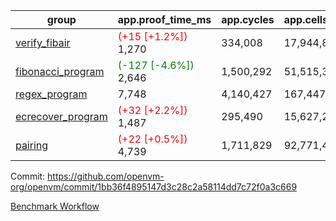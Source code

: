 | group | app.proof_time_ms | app.cycles | app.cells_used | leaf.proof_time_ms | leaf.cycles | leaf.cells_used |
| -- | -- | -- | -- | -- | -- | -- |
| [verify_fibair](https://github.com/openvm-org/openvm/blob/benchmark-results/benchmarks-pr/1515/verify_fibair-1bb36f4895147d3c28c2a58114dd7c72f0a3c669.md) |<span style='color: red'>(+15 [+1.2%])</span> 1,270 |  334,008 |  17,944,838 |- | - | - |
| [fibonacci_program](https://github.com/openvm-org/openvm/blob/benchmark-results/benchmarks-pr/1515/fibonacci-1bb36f4895147d3c28c2a58114dd7c72f0a3c669.md) |<span style='color: green'>(-127 [-4.6%])</span> 2,646 |  1,500,292 |  51,515,344 |- | - | - |
| [regex_program](https://github.com/openvm-org/openvm/blob/benchmark-results/benchmarks-pr/1515/regex-1bb36f4895147d3c28c2a58114dd7c72f0a3c669.md) | 7,748 |  4,140,427 |  167,447,871 |- | - | - |
| [ecrecover_program](https://github.com/openvm-org/openvm/blob/benchmark-results/benchmarks-pr/1515/ecrecover-1bb36f4895147d3c28c2a58114dd7c72f0a3c669.md) |<span style='color: red'>(+32 [+2.2%])</span> 1,487 |  295,490 |  15,627,255 |- | - | - |
| [pairing](https://github.com/openvm-org/openvm/blob/benchmark-results/benchmarks-pr/1515/pairing-1bb36f4895147d3c28c2a58114dd7c72f0a3c669.md) |<span style='color: red'>(+22 [+0.5%])</span> 4,739 |  1,711,829 |  92,771,449 |- | - | - |


Commit: https://github.com/openvm-org/openvm/commit/1bb36f4895147d3c28c2a58114dd7c72f0a3c669

[Benchmark Workflow](https://github.com/openvm-org/openvm/actions/runs/14048675742)
